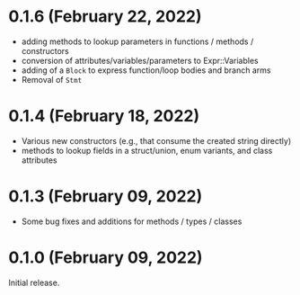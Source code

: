 # 0.1.6 (February 22, 2022)

 - adding methods to lookup parameters in functions / methods / constructors
 - conversion of attributes/variables/parameters to Expr::Variables
 - adding of a `Block` to express function/loop bodies and branch arms
 - Removal of `Stmt`

# 0.1.4 (February 18, 2022)

 - Various new constructors (e.g., that consume the created string directly)
 - methods to lookup fields in a struct/union, enum variants, and class attributes

# 0.1.3 (February 09, 2022)

 - Some bug fixes and additions for methods / types / classes

# 0.1.0 (February 09, 2022)

Initial release.
